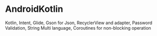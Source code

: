 # AndroidKotlin
Kotlin, Intent, Glide, Gson for Json, RecyclerView and adapter, Password Validation, String Multi language, Coroutines for non-blocking operation
